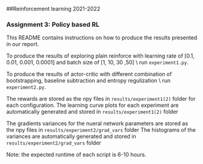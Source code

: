 ##Reinforcement learning 2021-2022
### Assignment 3: Policy based RL

This README contains instructions on how to produce the results presented in our report.

To produce the results of exploring plain reinforce with learning rate of [0.1, 0.01, 0.001, 0.0001] and batch size of [1, 10, 30 ,50]
\\
run `experiment1.py`.

To produce the results of actor-critic with different combination of bootstrapping, baseline subtraction and entropy regulization
\\
run `experiment2.py`.

The rewards are stored as the npy files in `results/experiment1(2)` folder for each configuration.
The learning curve plots for each experiment are automatically generated and stored in `results/experiment1(2)` folder

The gradients variances for the nueral network parameters are stored as the npy files in `results/experiment2/grad_vars` folder
The histograms of the variances are automatically generated and stored in `results/experiment2/grad_vars` folder


Note: the expected runtime of each script is 6-10 hours.
